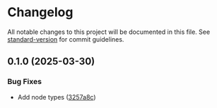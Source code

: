 # Changelog

All notable changes to this project will be documented in this file. See [standard-version](https://github.com/conventional-changelog/standard-version) for commit guidelines.

## 0.1.0 (2025-03-30)


### Bug Fixes

* Add node types ([3257a8c](https://github.com/0xCryptonauta/anthology-fe/commit/3257a8cea1daa3e1e726ac731fb061bd6a52cb35))
